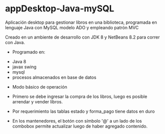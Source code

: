 # appDesktop-Java-mySQL
Aplicación desktop para gestionar libros en una biblioteca, programada en lenguaje Java con MySQL modelo ADO y empleando patrón MVC

Creado en un ambiente de desarrollo con JDK 8 y NetBeans 8.2 para correr con Java.

*  Programado en:

- Java 8
- javax swing
- mysql 
- procesos almacenados en base de datos

* Modo básico de operación

- Primero se debe ingresar la compra de los libros, luego es posible arrendar y vender libros.

- Por requerimiento las tablas estado y forma_pago tiene datos en duro

- En los mantenedores, el botón con símbolo '@' a un lado de los combobox permite actualizar luego de haber agregado contenido.
